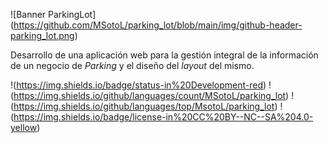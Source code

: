 ![Banner ParkingLot] (https://github.com/MSotoL/parking_lot/blob/main/img/github-header-parking_lot.png)
 
Desarrollo de una aplicación web para la gestión integral de la información de un negocio de *Parking* y el diseño del *layout* del mismo.

!(https://img.shields.io/badge/status-in%20Development-red) ! (https://img.shields.io/github/languages/count/MSotoL/parking_lot) !(https://img.shields.io/github/languages/top/MsotoL/parking_lot) !(https://img.shields.io/badge/license-in%20CC%20BY--NC--SA%204.0-yellow)